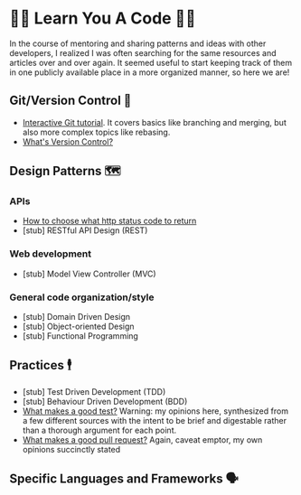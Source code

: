 # 👩‍💻 Learn You A Code 👨‍💻

In the course of mentoring and sharing patterns and ideas with other developers, I realized I was often searching for the same resources and articles over and over again. It seemed useful to start keeping track of them in one publicly available place in a more organized manner, so here we are!

## Git/Version Control 🔄

* [Interactive Git tutorial](https://learngitbranching.js.org/?locale=en_US). It covers basics like branching and merging, but also more complex topics like rebasing.
* [What's Version Control?](https://git-scm.com/book/en/v2/Getting-Started-About-Version-Control)

## Design Patterns 🗺️
### APIs
* [How to choose what http status code to return](https://www.codetinkerer.com/2015/12/04/choosing-an-http-status-code.html)
* [stub] RESTful API Design (REST)

### Web development
* [stub] Model View Controller (MVC)

### General code organization/style
* [stub] Domain Driven Design
* [stub] Object-oriented Design
* [stub] Functional Programming

## Practices 🕴️

* [stub] Test Driven Development (TDD)
* [stub] Behaviour Driven Development (BDD)
* [What makes a good test?](https://github.com/RSid/Technical-ProfessionalWriting/blob/master/WhatMakesAGoodTest.md) Warning: my opinions here, synthesized from a few different sources with the intent to be brief and digestable rather than a thorough argument for each point.
* [What makes a good pull request?](https://github.com/RSid/Technical-ProfessionalWriting/blob/master/PullRequests.md) Again, caveat emptor, my own opinions succinctly stated

## Specific Languages and Frameworks 🗣️
